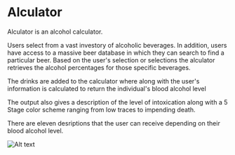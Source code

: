 # Alculator

Alculator is an alcohol calculator. 

Users select from a vast investory of alcoholic beverages. In addition, users have access to a massive beer database in which they can search to find a particular beer. Based on the user's selection or selections the alculator retrieves the alcohol percentages for those specific beverages.

The drinks are added to the calculator where along with the user's information is calculated to return the individual's blood alcohol level

The output also gives a description of the level of intoxication along with a 5 Stage color scheme ranging from low traces to impending death.

There are eleven desriptions that the user can receive depending on their blood alcohol level.

![Alt text](https://github.com/evturn/alculator-node/public/images/screenshot1.png)

